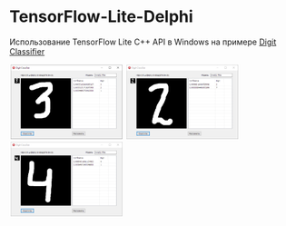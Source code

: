# TensorFlow-Lite-Delphi
Использование TensorFlow Lite C++ API в Windows на примере <a href="https://github.com/tensorflow/examples/tree/master/lite/examples/digit_classifier/android">Digit Classifier</a>

<div align="left">
    <img src="https://github.com/DonkeySmall/TensorFlow-Lite-Delphi/blob/master/screenshots/test3.jpg" width="200px"</img> 
    <img src="https://github.com/DonkeySmall/TensorFlow-Lite-Delphi/blob/master/screenshots/test4.jpg" width="200px"</img> 
    <img src="https://github.com/DonkeySmall/TensorFlow-Lite-Delphi/blob/master/screenshots/test5.jpg" width="200px"</img> 
</div>

